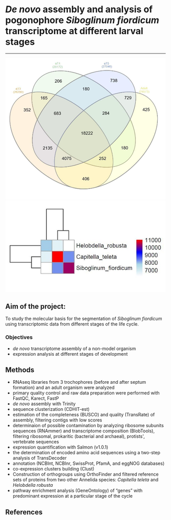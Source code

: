 # *De novo* assembly and analysis of pogonophore *Siboglinum fiordicum* transcriptome at different larval stages

---
![venn diagramm of diffexpression](venn_diagramm.jpg)
![heat map of orthogroups](orthogroups.jpg)

## Aim of the project: 

To study the molecular basis for the segmentation of *Siboglinum fiordicum* using transcriptomic data from different stages of the life cycle.

### Objectives 

- *de novo* transcriptome assembly of a non-model organism 
- expression analysis at different stages of development

## Methods
- RNAseq libraries from 3 trochophores (before and after septum formation) and an adult organism were analyzed
- primary quality control and raw data preparation were performed with FastQC, Karect, FastP
- *de novo* assembly with Trinity
- sequence clusterization (CDHIT-est) 
- estimation of the completeness (BUSCO) and quality (TransRate) of assembly, filtering contigs with low scores
- determinaion of possible contamination by analyzing ribosome subunits sequences (RNAmmer) and transcriptome composition (BlobTools), filtering ribosomal, prokaritic (bacterial and archaeal), protists', vertebrate sequences
- expression quantification with Salmon (v1.0.1)
- the determination of encoded amino acid sequences using a two-step analysis of TransDecoder
- annotation (NCBInt, NCBInr, SwissProt, PfamA, and eggNOG databases)
- co-expression clusters building (Clust)
- Construction of orthogroups using OrthoFinder and filtered reference sets of proteins from two other Annelida species: *Capitella teleta* and *Helobdella robusta*
- pathway enrichment analysis (GeneOntology) of “genes” with predominant expression at a particular stage of the cycle

## References

